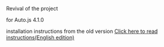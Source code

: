 Revival of the project

for Auto.js 4.1.0

installation instructions from the old version <a href = "./readme/README_EN.md" target = "_blank">Click here to read instructions(English edition)</a>
